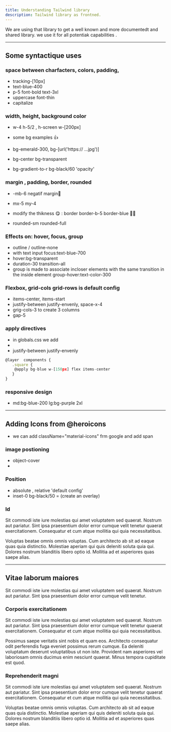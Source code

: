 ```yaml
---
title: Understanding Tailwind library
description: Tailwind library as frontned.
---
```


We are using that library to get a well known and more documentedt and shared library. we use it for all potentiak capabilities .

---

## Some syntactique  uses 

### space between charfacters, colors, padding,  
  -  tracking-[10px]
  -  text-blue-400
  -  p-5 font-bold text-3xl
  - uppercase font-thin
  - capitalize
  
### width, height, background color
- w-4 h-5/2 , h-screen w-[200px]

- some bg examples 👍

- bg-emerald-300, bg-[url('https://   ...jpg')] 

- bg-center bg-transparent

- bg-gradient-to-r bg-black/60 'opacity'

### margin , padding, border, rounded
- -mb-6 negatif margin🧮

- mx-5 my-4

- modify the thikness 😋  : border border-b-5 border-blue 👳‍♀️ 

- rounded-sm rounded-full

### Effects on:  hover, focus, group

- outline / outline-none 
-  with text input focus:text-blue-700
- hover:bg-transparent 
- duration-30 transition-all 
- group  is made to associate incloser elements with the same transition
  in the inside element  group-hover:text-color-300 

### Flexbox, grid-cols grid-rows is default config
- items-center, items-start 
- justify-between justify-envenly, space-x-4 
- grig-cols-3 to create 3 columns
- gap-5

### apply directives 

- in globals.css  we add
-   
- justify-between justify-envenly 


```js
@layer  components {
   .square {
    @apply bg-blue w-[150px] flex items-center
   } 
}
```

### responsive design
- md:bg-blue-200 lg:bg-purple 2xl 

---

## Adding Icons from @heroicons
- we can add className="material-icons" frm google and add  <span className="">span 

### image postioning
 - object-cover
-  

### Position
 - absolute , relative 'default config'
- inset-0  bg-black/50 = (create an overlay) 

### Id

Sit commodi iste iure molestias qui amet voluptatem sed quaerat. Nostrum aut pariatur. Sint ipsa praesentium dolor error cumque velit tenetur quaerat exercitationem. Consequatur et cum atque mollitia qui quia necessitatibus.

Voluptas beatae omnis omnis voluptas. Cum architecto ab sit ad eaque quas quia distinctio. Molestiae aperiam qui quis deleniti soluta quia qui. Dolores nostrum blanditiis libero optio id. Mollitia ad et asperiores quas saepe alias.

---

## Vitae laborum maiores

Sit commodi iste iure molestias qui amet voluptatem sed quaerat. Nostrum aut pariatur. Sint ipsa praesentium dolor error cumque velit tenetur.

### Corporis exercitationem

Sit commodi iste iure molestias qui amet voluptatem sed quaerat. Nostrum aut pariatur. Sint ipsa praesentium dolor error cumque velit tenetur quaerat exercitationem. Consequatur et cum atque mollitia qui quia necessitatibus.

Possimus saepe veritatis sint nobis et quam eos. Architecto consequatur odit perferendis fuga eveniet possimus rerum cumque. Ea deleniti voluptatum deserunt voluptatibus ut non iste. Provident nam asperiores vel laboriosam omnis ducimus enim nesciunt quaerat. Minus tempora cupiditate est quod.

### Reprehenderit magni

Sit commodi iste iure molestias qui amet voluptatem sed quaerat. Nostrum aut pariatur. Sint ipsa praesentium dolor error cumque velit tenetur quaerat exercitationem. Consequatur et cum atque mollitia qui quia necessitatibus.

Voluptas beatae omnis omnis voluptas. Cum architecto ab sit ad eaque quas quia distinctio. Molestiae aperiam qui quis deleniti soluta quia qui. Dolores nostrum blanditiis libero optio id. Mollitia ad et asperiores quas saepe alias.
